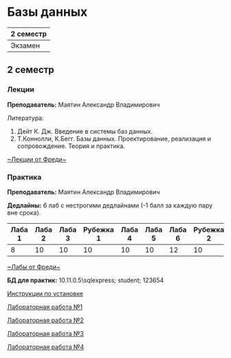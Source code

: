 # Базы данных

|2 семестр|
|---|
|Экзамен|

## 2 семестр
### Лекции

**Преподаватель:** Маятин Александр Владимирович

Литература:
1. Дейт К. Дж. Введение в системы баз данных.
2. Т.Коннолли, К.Бегг. Базы данных. Проектирование, реализация и сопровождение. Теория и практика.

[~Лекции от Фреди~](https://github.com/InRedikaWB/is-arch-lect/blob/master/1-sem/database%2016-17/Базы%20данных%20Лекции.md)

### Практика

**Преподаватель:** Маятин Александр Владимирович

**Дедлайны:** 6 лаб с нестрогими дедлайнами (-1 балл за каждую пару вне срока).

|Лаба 1|Лаба 2|Лаба 3| Рубежка 1| Лаба 4|Лаба 5|Лаба 6| Рубежка 2| Э |
|---|---|---|---|---|---|---|---|---|
|8|10|10|10|10|10|12|10|20|



[~Лабы от Фреди~](https://github.com/InRedikaWB/is-arch-lect/blob/master/1-sem/database%2016-17/Labs.md)


**БД для практик:** 10.11.0.5\sqlexpress; student; 123654

[Инструкции по установке](../Files/DB/DBGuidelines.docx)

[Лабораторная работа №1](../Files/DB/DBLab1.pdf)

[Лабораторная работа №2](../Files/DB/DBLab2.pdf)

[Лабораторная работа №3](../Files/DB/DBLab3.pdf)

[Лабораторная работа №4](../Files/DB/DBLab4.pdf)
